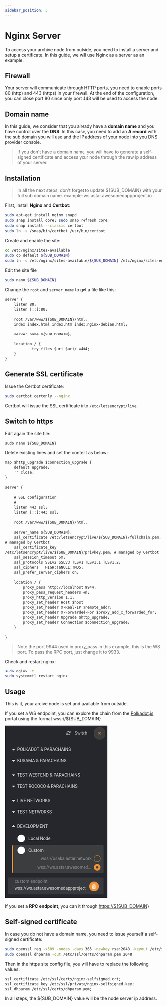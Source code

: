 ```yaml
---
sidebar_position: 3
---
```


# Nginx Server

To access your archive node from outside, you need to install a server and setup a certificate.
In this guide, we will use Nginx as a server as an example.

## Firewall

Your server will communicate through HTTP ports, you need to enable ports 80 (http) and 443 (https) in your firewall.
At the end of the configuration, you can close port 80 since only port 443 will be used to access the node.

## Domain name

In this guide, we consider that you already have a **domain name** and you have control over the **DNS**. In this case, you need to add an **A record** with the sub domain you will use and the IP address of your node into you DNS provider console.

> If you don't have a domain name, you will have to generate a self-signed certificate and access your node through the raw ip address of your server.

## Installation

> In all the next steps, don't forget to update ${SUB_DOMAIN} with your full sub domain name.
> example: ws.astar.awesomedappproject.io

First, install **Nginx** and **Certbot**:

```sh
sudo apt-get install nginx snapd
sudo snap install core; sudo snap refresh core
sudo snap install --classic certbot
sudo ln -s /snap/bin/certbot /usr/bin/certbot
```

Create and enable the site:

```sh
cd /etc/nginx/sites-available
sudo cp default ${SUB_DOMAIN}
sudo ln -s /etc/nginx/sites-available/${SUB_DOMAIN} /etc/nginx/sites-enabled/
```

Edit the site file

```sh
sudo nano ${SUB_DOMAIN}
```

Change the `root` and `server_name` to get a file like this:

```
server {
    listen 80;
    listen [::]:80;

    root /var/www/${SUB_DOMAIN}/html;
    index index.html index.htm index.nginx-debian.html;

    server_name ${SUB_DOMAIN};

    location / {
            try_files $uri $uri/ =404;
    }
}
```

## Generate SSL certificate

Issue the Certbot certificate:

```sh
sudo certbot certonly --nginx
```

Certbot will issue the SSL certificate into `/etc/letsencrypt/live`.

## Switch to https

Edit again the site file:

```ssh
sudo nano ${SUB_DOMAIN}
```

Delete existing lines and set the content as below:

```
map $http_upgrade $connection_upgrade {
    default upgrade;
    '' close;
}

server {

    # SSL configuration
    #
    listen 443 ssl;
    listen [::]:443 ssl;

    root /var/www/${SUB_DOMAIN}/html;

    server_name ${SUB_DOMAIN};
    ssl_certificate /etc/letsencrypt/live/${SUB_DOMAIN}/fullchain.pem; # managed by Certbot
    ssl_certificate_key /etc/letsencrypt/live/${SUB_DOMAIN}/privkey.pem; # managed by Certbot
    ssl_session_timeout 5m;
    ssl_protocols SSLv2 SSLv3 TLSv1 TLSv1.1 TLSv1.2;
    ssl_ciphers   HIGH:!aNULL:!MD5;
    ssl_prefer_server_ciphers on;

    location / {
        proxy_pass http://localhost:9944;
        proxy_pass_request_headers on;
        proxy_http_version 1.1;
        proxy_set_header Host $host;
        proxy_set_header X-Real-IP $remote_addr;
        proxy_set_header X-Forwarded-For $proxy_add_x_forwarded_for;
        proxy_set_header Upgrade $http_upgrade;
        proxy_set_header Connection $connection_upgrade;
    }

}

```

> Note the port 9944 used in proxy_pass in this example, this is the WS port.
> To pass the RPC port, just change it to 9933.

Check and restart nginx:

```sh
sudo nginx -t
sudo systemctl restart nginx
```

## Usage

This is it, your arcive node is set and available from outside.

If you set a WS endpoint, you can explore the chain from the [Polkadot.js](https://polkadot.js.org/apps) portal using the format wss://${SUB_DOMAIN}

![2](img/2.png)

If you set a **RPC endpoint**, you can it through <https://${SUB_DOMAIN>}

## Self-signed certificate

In case you do not have a domain name, you need to issue yourself a self-signed certificate:

```sh
sudo openssl req -x509 -nodes -days 365 -newkey rsa:2048 -keyout /etc/ssl/private/nginx-selfsigned.key -out /etc/ssl/certs/nginx-selfsigned.crt
sudo openssl dhparam -out /etc/ssl/certs/dhparam.pem 2048
```

Then in the https site config file, you will have to replace the following values:

```
ssl_certificate /etc/ssl/certs/nginx-selfsigned.crt;
ssl_certificate_key /etc/ssl/private/nginx-selfsigned.key;
ssl_dhparam /etc/ssl/certs/dhparam.pem;
```

In all steps, the ${SUB_DOMAIN} value will be the node server ip address.
